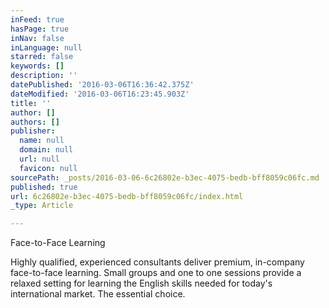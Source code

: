 ```yaml
---
inFeed: true
hasPage: true
inNav: false
inLanguage: null
starred: false
keywords: []
description: ''
datePublished: '2016-03-06T16:36:42.375Z'
dateModified: '2016-03-06T16:23:45.903Z'
title: ''
author: []
authors: []
publisher:
  name: null
  domain: null
  url: null
  favicon: null
sourcePath: _posts/2016-03-06-6c26802e-b3ec-4075-bedb-bff8059c06fc.md
published: true
url: 6c26802e-b3ec-4075-bedb-bff8059c06fc/index.html
_type: Article

---
```

Face-to-Face Learning 

Highly qualified, experienced consultants deliver premium, in-company face-to-face learning. Small groups and one to one sessions provide a relaxed setting for learning the English skills needed for today's international market. The essential choice.